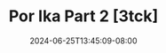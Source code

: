 --- 
title: "Por Ika Part 2 [3tck]"
description: "download  video bokep Por Ika Part 2 [3tck] twitter full terbaru"
date: 2024-06-25T13:45:09-08:00
file_code: "avcrrzu07dp4"
draft: false
cover: "evx2ihtxdu6p7b27.jpg"
tags: ["Por", "Ika", "Part", "bokep-indo", "bokep-viral", "bokep-ig"]
length: 2197
fld_id: "1483166"
foldername: "Asian s3x diary bandung"
categories: ["Asian s3x diary bandung"]
views: 0
---